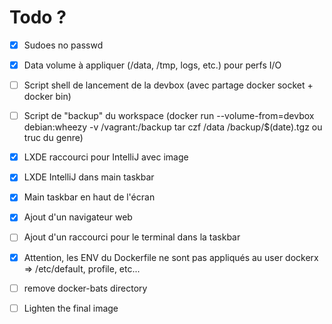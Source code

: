 # Todo ?

* [x] Sudoes no passwd
* [x] Data volume à appliquer (/data, /tmp, logs, etc.) pour perfs I/O

* [ ] Script shell de lancement de la devbox (avec partage docker socket + docker bin)
* [ ] Script de "backup" du workspace (docker run --volume-from=devbox debian:wheezy -v /vagrant:/backup tar czf /data /backup/$(date).tgz ou truc du genre) 

* [x] LXDE raccourci pour IntelliJ avec image
* [x] LXDE IntelliJ dans main taskbar
* [x] Main taskbar en haut de l'écran

* [x] Ajout d'un navigateur web
* [ ] Ajout d'un raccourci pour le terminal dans la taskbar

* [x] Attention, les ENV du Dockerfile ne sont pas appliqués au user dockerx => /etc/default, profile, etc...

* [ ] remove docker-bats directory
* [ ] Lighten the final image
